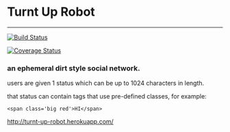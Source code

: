# Turnt Up Robot
------------------
[![Build Status](https://travis-ci.org/coleww/turnt-robot..svg?branch=master)](https://travis-ci.org/coleww/turnt-robot.)

[![Coverage Status](https://coveralls.io/repos/coleww/turnt-robot./badge.png?branch=master)](https://coveralls.io/r/coleww/turnt-robot.?branch=master)

### an ephemeral dirt style social network.


users are given 1 status which can be up to 1024 characters in length.

that status can contain <span> tags that use pre-defined classes, for example:

    <span class='big red'>HI</span>


http://turnt-up-robot.herokuapp.com/

